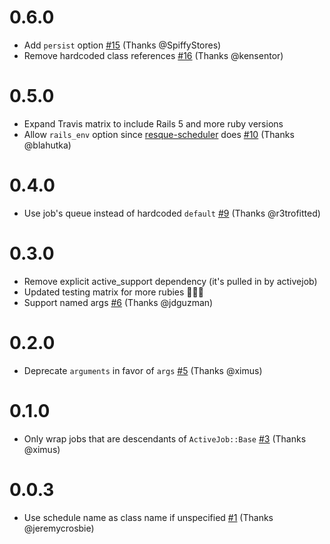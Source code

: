 # 0.6.0

- Add `persist` option [#15](https://github.com/JustinAiken/active_scheduler/pull/15) (Thanks @SpiffyStores)
- Remove hardcoded class references [#16](https://github.com/JustinAiken/active_scheduler/pull/16) (Thanks @kensentor)

# 0.5.0
- Expand Travis matrix to include Rails 5 and more ruby versions
- Allow `rails_env` option since [resque-scheduler](https://github.com/resque/resque-scheduler) does [#10](https://github.com/JustinAiken/active_scheduler/pull/10) (Thanks @blahutka)

# 0.4.0
- Use job's queue instead of hardcoded `default` [#9](https://github.com/JustinAiken/active_scheduler/pull/9) (Thanks @r3trofitted)

# 0.3.0

- Remove explicit active_support dependency (it's pulled in by activejob)
- Updated testing matrix for more rubies 💎💎💎
- Support named args [#6](https://github.com/JustinAiken/active_scheduler/pull/6) (Thanks @jdguzman)

# 0.2.0

- Deprecate `arguments` in favor of `args` [#5](https://github.com/JustinAiken/active_scheduler/pull/5) (Thanks @ximus)

# 0.1.0

- Only wrap jobs that are descendants of `ActiveJob::Base` [#3](https://github.com/JustinAiken/active_scheduler/pull/3) (Thanks @ximus)

# 0.0.3

- Use schedule name as class name if unspecified [#1](https://github.com/JustinAiken/active_scheduler/pull/1) (Thanks @jeremycrosbie)
